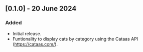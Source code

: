 ## [0.1.0] - 20 June 2024
### Added
- Initial release.
- Funtionality to display cats by category using the Cataas API (https://cataas.com/).
